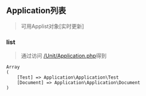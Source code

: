 ## Application列表
> 可用Applist对象[实时更新]

### list


>通过访问 [/Unit/Application.php](/Unit/Application.php)得到

```
Array
(
    [Test] => Application\Application\Test
    [Document] => Application\Application\Document
)
```